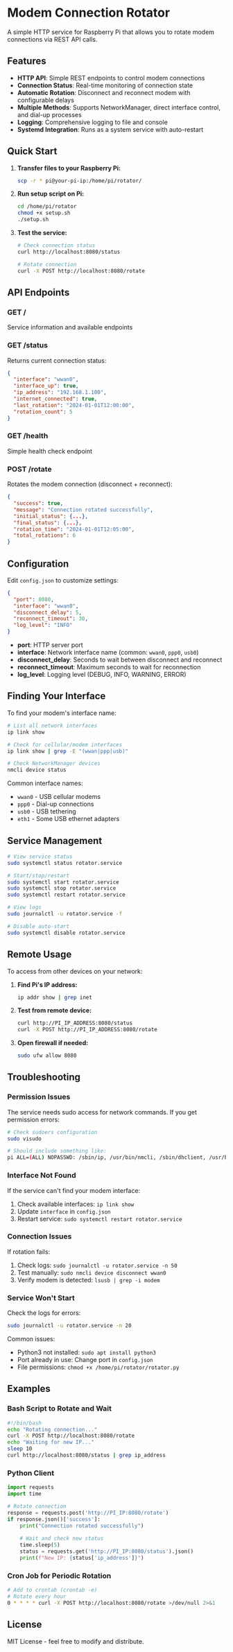 # Modem Connection Rotator

A simple HTTP service for Raspberry Pi that allows you to rotate modem connections via REST API calls.

## Features

- **HTTP API**: Simple REST endpoints to control modem connections
- **Connection Status**: Real-time monitoring of connection state
- **Automatic Rotation**: Disconnect and reconnect modem with configurable delays
- **Multiple Methods**: Supports NetworkManager, direct interface control, and dial-up processes
- **Logging**: Comprehensive logging to file and console
- **Systemd Integration**: Runs as a system service with auto-restart

## Quick Start

1. **Transfer files to your Raspberry Pi:**
   ```bash
   scp -r * pi@your-pi-ip:/home/pi/rotator/
   ```

2. **Run setup script on Pi:**
   ```bash
   cd /home/pi/rotator
   chmod +x setup.sh
   ./setup.sh
   ```

3. **Test the service:**
   ```bash
   # Check connection status
   curl http://localhost:8080/status
   
   # Rotate connection
   curl -X POST http://localhost:8080/rotate
   ```

## API Endpoints

### GET /
Service information and available endpoints

### GET /status
Returns current connection status:
```json
{
  "interface": "wwan0",
  "interface_up": true,
  "ip_address": "192.168.1.100",
  "internet_connected": true,
  "last_rotation": "2024-01-01T12:00:00",
  "rotation_count": 5
}
```

### GET /health
Simple health check endpoint

### POST /rotate
Rotates the modem connection (disconnect + reconnect):
```json
{
  "success": true,
  "message": "Connection rotated successfully",
  "initial_status": {...},
  "final_status": {...},
  "rotation_time": "2024-01-01T12:05:00",
  "total_rotations": 6
}
```

## Configuration

Edit `config.json` to customize settings:

```json
{
  "port": 8080,
  "interface": "wwan0",
  "disconnect_delay": 5,
  "reconnect_timeout": 30,
  "log_level": "INFO"
}
```

- **port**: HTTP server port
- **interface**: Network interface name (common: `wwan0`, `ppp0`, `usb0`)
- **disconnect_delay**: Seconds to wait between disconnect and reconnect
- **reconnect_timeout**: Maximum seconds to wait for reconnection
- **log_level**: Logging level (DEBUG, INFO, WARNING, ERROR)

## Finding Your Interface

To find your modem's interface name:

```bash
# List all network interfaces
ip link show

# Check for cellular/modem interfaces
ip link show | grep -E "(wwan|ppp|usb)"

# Check NetworkManager devices
nmcli device status
```

Common interface names:
- `wwan0` - USB cellular modems
- `ppp0` - Dial-up connections
- `usb0` - USB tethering
- `eth1` - Some USB ethernet adapters

## Service Management

```bash
# View service status
sudo systemctl status rotator.service

# Start/stop/restart
sudo systemctl start rotator.service
sudo systemctl stop rotator.service
sudo systemctl restart rotator.service

# View logs
sudo journalctl -u rotator.service -f

# Disable auto-start
sudo systemctl disable rotator.service
```

## Remote Usage

To access from other devices on your network:

1. **Find Pi's IP address:**
   ```bash
   ip addr show | grep inet
   ```

2. **Test from remote device:**
   ```bash
   curl http://PI_IP_ADDRESS:8080/status
   curl -X POST http://PI_IP_ADDRESS:8080/rotate
   ```

3. **Open firewall if needed:**
   ```bash
   sudo ufw allow 8080
   ```

## Troubleshooting

### Permission Issues
The service needs sudo access for network commands. If you get permission errors:

```bash
# Check sudoers configuration
sudo visudo

# Should include something like:
pi ALL=(ALL) NOPASSWD: /sbin/ip, /usr/bin/nmcli, /sbin/dhclient, /usr/bin/killall
```

### Interface Not Found
If the service can't find your modem interface:

1. Check available interfaces: `ip link show`
2. Update `interface` in `config.json`
3. Restart service: `sudo systemctl restart rotator.service`

### Connection Issues
If rotation fails:

1. Check logs: `sudo journalctl -u rotator.service -n 50`
2. Test manually: `sudo nmcli device disconnect wwan0`
3. Verify modem is detected: `lsusb | grep -i modem`

### Service Won't Start
Check the logs for errors:

```bash
sudo journalctl -u rotator.service -n 20
```

Common issues:
- Python3 not installed: `sudo apt install python3`
- Port already in use: Change port in `config.json`
- File permissions: `chmod +x /home/pi/rotator/rotator.py`

## Examples

### Bash Script to Rotate and Wait
```bash
#!/bin/bash
echo "Rotating connection..."
curl -X POST http://localhost:8080/rotate
echo "Waiting for new IP..."
sleep 10
curl http://localhost:8080/status | grep ip_address
```

### Python Client
```python
import requests
import time

# Rotate connection
response = requests.post('http://PI_IP:8080/rotate')
if response.json()['success']:
    print("Connection rotated successfully")
    
    # Wait and check new status
    time.sleep(5)
    status = requests.get('http://PI_IP:8080/status').json()
    print(f"New IP: {status['ip_address']}")
```

### Cron Job for Periodic Rotation
```bash
# Add to crontab (crontab -e)
# Rotate every hour
0 * * * * curl -X POST http://localhost:8080/rotate >/dev/null 2>&1
```

## License

MIT License - feel free to modify and distribute.